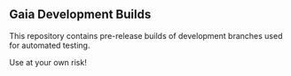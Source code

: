 ## Gaia Development Builds

This repository contains pre-release builds of development branches used for automated testing.

Use at your own risk!